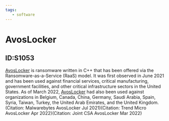 ```yaml
---
tags:
   - software
---
```

# AvosLocker
## ID:S1053
[AvosLocker](/mitre/software/S1053) is ransomware written in C++ that has been offered via the Ransomware-as-a-Service (RaaS) model. It was first observed in June 2021 and has been used against financial services, critical manufacturing, government facilities, and other critical infrastructure sectors in the United States. As of March 2022, [AvosLocker](/mitre/software/S1053) had also been used against organizations in Belgium, Canada, China, Germany, Saudi Arabia, Spain, Syria, Taiwan, Turkey, the United Arab Emirates, and the United Kingdom.(Citation: Malwarebytes AvosLocker Jul 2021)(Citation: Trend Micro AvosLocker Apr 2022)(Citation: Joint CSA AvosLocker Mar 2022)
